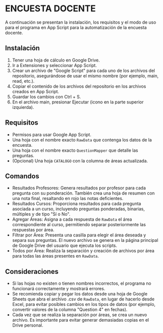 # ENCUESTA DOCENTE

A continuación se presentan la instalación, los requisitos y el modo de uso para el programa en App Script para la automatización de la encuesta docente.

## Instalación

1. Tener una hoja de cálculo en Google Drive.  
2. Ir a Extensiones y seleccionar App Script.  
3. Crear un archivo de "Google Script" para cada uno de los archivos del repositorio, asegurándose de usar el mismo nombre (por ejemplo, main, read, etc.).  
4. Copiar el contenido de los archivos del repositorio en los archivos creados en App Script.  
5. Guardar los cambios con Ctrl + S.  
6. En el archivo main, presionar Ejecutar (icono en la parte superior izquierda).

## Requisitos

- Permisos para usar Google App Script.  
- Una hoja con el nombre exacto `RawData` que contenga los datos de la encuesta.  
- Una hoja con el nombre exacto `QuestionMapper` que detalle las preguntas.  
- (Opcional) Una hoja `CATALOGO` con la columna de áreas actualizada.

## Comandos

- Resultados Profesores: Genera resultados por profesor para cada pregunta con su ponderación. También crea una hoja de resumen con una nota final, resaltando en rojo las notas deficientes.  
- Resultados Cursos: Proporciona resultados para cada pregunta asociada a un curso, incluyendo preguntas ponderadas, binarias, múltiples y de tipo "Sí o No".  
- Agregar Áreas: Asigna a cada respuesta de `RawData` el área correspondiente al curso, permitiendo separar posteriormente las respuestas por área.  
- Filtrar por Área: Presenta una casilla para elegir el área deseada y separa sus preguntas. El nuevo archivo se genera en la página principal de Google Drive del usuario que ejecuta los scripts.  
- Todos por Área: Realiza la separación y creación de archivos por área para todas las áreas presentes en `RawData`.

## Consideraciones

- Si las hojas no existen o tienen nombres incorrectos, el programa no funcionará correctamente y mostrará errores.  
- Se recomienda copiar y pegar los datos desde una hoja de Google Sheets que abra el archivo .csv de `RawData`, en lugar de hacerlo desde Excel, para evitar posibles cambios en los tipos de datos (por ejemplo, convertir valores de la columna "Question 4" en fechas).  
- Cada vez que se realiza la separación por áreas, se crea un nuevo archivo. Es importante para evitar generar demasiadas copias en el Drive personal.


